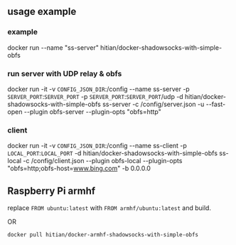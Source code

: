 ## usage example

### example

docker run --name "ss-server" hitian/docker-shadowsocks-with-simple-obfs

### run server with UDP relay & obfs

docker run -it -v `CONFIG_JSON_DIR`:/config --name ss-server -p `SERVER_PORT`:`SERVER_PORT` -p `SERVER_PORT`:`SERVER_PORT`/udp -d hitian/docker-shadowsocks-with-simple-obfs ss-server -c /config/server.json -u --fast-open --plugin obfs-server --plugin-opts "obfs=http"

### client

docker run -it -v `CONFIG_JSON_DIR`:/config --name ss-client -p `LOCAL_PORT`:`LOCAL_PORT` -d hitian/docker-shadowsocks-with-simple-obfs ss-local -c /config/client.json --plugin obfs-local --plugin-opts "obfs=http;obfs-host=www.bing.com" -b 0.0.0.0


## Raspberry Pi armhf

replace `FROM ubuntu:latest` with `FROM armhf/ubuntu:latest` and build.

OR

`docker pull hitian/docker-armhf-shadowsocks-with-simple-obfs`
